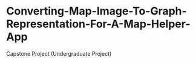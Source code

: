 # Converting-Map-Image-To-Graph-Representation-For-A-Map-Helper-App
Capstone Project (Undergraduate Project)
